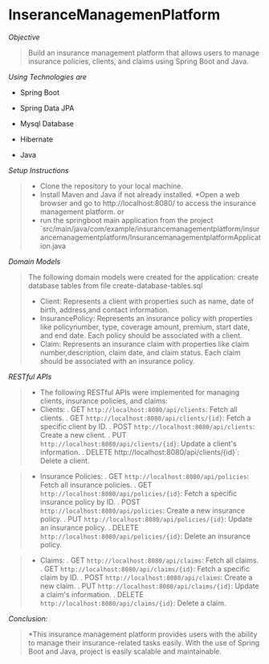 # InseranceManagemenPlatform

*Objective*
> Build an insurance management platform that allows users to manage insurance policies, clients, and claims using Spring Boot and Java.

*Using Technologies are*
 * Spring Boot
 - Spring Data JPA
 + Mysql Database
 * Hibernate
 - Java


*Setup Instructions*
> * Clone the repository to your local machine.
> * Install Maven and Java if not already installed.
> *Open a web browser and go to http://localhost:8080/ to access the insurance management platform.
> or
> * run the springboot main application from the project `src/main/java/com/example/insurancemanagementplatform/insurancemanagementplatform/InsurancemanagementplatformApplication.java


*Domain Models*
> The following domain models were created for the application:
> create database tables from file create-database-tables.sql
> * Client: Represents a client with properties such as name, date of birth, address,and contact information.
> * InsurancePolicy: Represents an insurance policy with properties like policynumber, type, coverage amount, premium, start date, and end date. Each policy should be associated with a client.
> * Claim: Represents an insurance claim with properties like claim number,description, claim date, and claim status. Each claim should be associated with an insurance policy.

*RESTful APIs*
> * The following RESTful APIs were implemented for managing clients, insurance policies, and claims:
> * Clients:
 . GET `http://localhost:8080/api/clients`: Fetch all clients.
 . GET `http://localhost:8080/api/clients/{id}`: Fetch a specific client by ID.
 . POST `http://localhost:8080/api/clients`: Create a new client.
 . PUT `http://localhost:8080/api/clients/{id}`: Update a client's information.
 . DELETE http://localhost:8080/api/clients/{id}`: Delete a client.
		
> * Insurance Policies:
  . GET `http://localhost:8080/api/policies`: Fetch all insurance policies.
  . GET `http://localhost:8080/api/policies/{id}`: Fetch a specific insurance policy by ID.
  . POST `http://localhost:8080/api/policies`: Create a new insurance policy.
  . PUT `http://localhost:8080/api/policies/{id}`: Update an insurance policy.
  . DELETE `http://localhost:8080/api/policies/{id}`: Delete an insurance policy.
		
> * Claims:
  . GET `http://localhost:8080/api/claims`: Fetch all claims.
  . GET `http://localhost:8080/api/claims/{id}`: Fetch a specific claim by ID.
  . POST `http://localhost:8080/api/claims`: Create a new claim.
  . PUT `http://localhost:8080/api/claims/{id}`: Update a claim's information.
  . DELETE `http://localhost:8080/api/claims/{id}`: Delete a claim.
  
  
  
  *Conclusion:*
> *This insurance management platform provides users with the ability to manage their insurance-related tasks easily. With the use of Spring Boot and Java, project is easily scalable and maintainable.	
